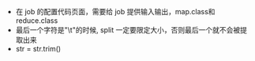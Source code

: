 - 在 job 的配置代码页面，需要给 job 提供输入输出，map.class和reduce.class
- 最后一个字符是"\t"的时候, split 一定要限定大小，否则最后一个就不会被提取出来
- str = str.trim()